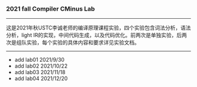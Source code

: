 ### 2021 fall Compiler CMinus Lab

---

这是2021年秋USTC李诚老师的编译原理课程实验，四个实验包含词法分析，语法分析，light IR的实现，中间代码生成，以及代码优化。前两次是单独实验，后两次是组队实验，每个实验的具体内容和要求详见实验文档。

---

* add lab01 2021/9/30
* add lab02 2021/10/22
* add lab03 2021/11/18
* add lab04 2021/12/20

